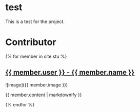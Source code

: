 # test
This is a test for the project.

# Contributor
{% for member in site.stu %}
  <h2>
    <a href="https://github.com/{{ member.user }}">
      {{ member.user }} - {{ member.name }}
    </a>
  </h2>
  <p>![image]({{ member.image }})</p>
  <p>{{ member.content | markdownify }}</p>
{% endfor %}
